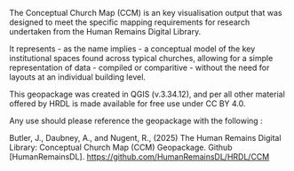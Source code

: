 The Conceptual Church Map (CCM) is an key visualisation output that was designed to meet the specific mapping requirements for research undertaken from the Human Remains Digital Library.

It represents - as the name implies - a conceptual model of the key institutional spaces found across typical churches, allowing for a simple representation of data - compiled or comparitive - without the need for layouts at an individual building level.

This geopackage was created in QGIS (v.3.34.12), and per all other material offered by HRDL is made available for free use under CC BY 4.0.

Any use should please reference the geopackage with the following :


   Butler, J., Daubney, A., and Nugent, R., (2025) The Human Remains Digital Library: Conceptual Church Map   (CCM) Geopackage. Github [HumanRemainsDL]. https://github.com/HumanRemainsDL/HRDL/CCM
